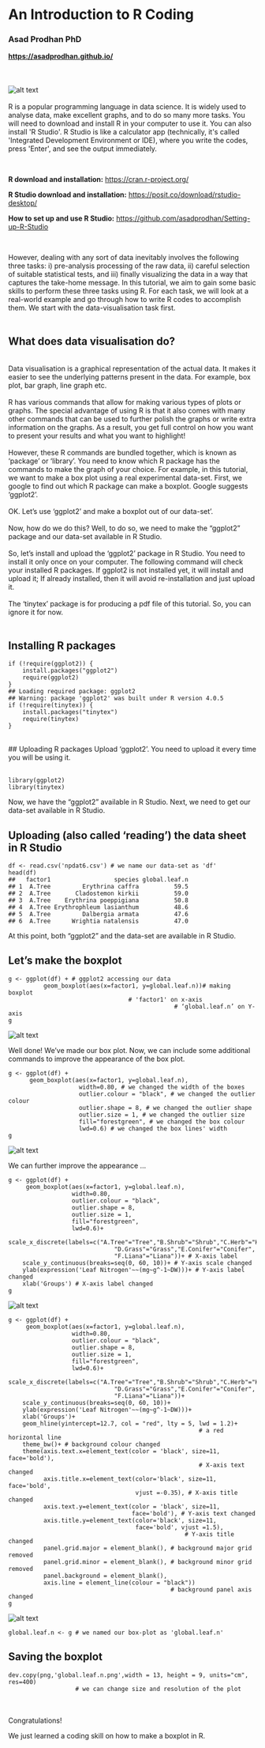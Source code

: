# **An Introduction to R Coding** <br />

### **Asad Prodhan PhD** 


**https://asadprodhan.github.io/**
<br />
<br />
<br />
<br />
![alt text](https://github.com/asadprodhan/An-introduction-to-R-coding/blob/main/cover_image.png)
<br />
<br />
R is a popular programming language in data science. It is widely used to analyse data, make excellent graphs, and to do so many more tasks. You will need to download and install R in your computer to use it. You can also install 'R Studio'. R Studio is like a calculator app (technically, it's called 'Integrated Development Environment or IDE), where you write the codes, press 'Enter', and see the output immediately. 

<br />

**R download and installation:** https://cran.r-project.org/


**R Studio download and installation:** https://posit.co/download/rstudio-desktop/


**How to set up and use R Studio:** https://github.com/asadprodhan/Setting-up-R-Studio

<br />

However, dealing with any sort of data inevitably involves the following three tasks: i) pre-analysis processing of the raw data, ii) careful selection of suitable statistical tests, and iii) finally visualizing the data in a way that captures the take-home message. In this tutorial, we aim to gain some basic skills to perform these three tasks using R.  For each task, we will look at a real-world example and go through how to write R codes to accomplish them. We start with the data-visualisation task first.
<br />
<br />
## **What does data visualisation do?**
<br />
Data visualisation is a graphical representation of the actual data. It makes it easier to see the underlying patterns present in the data. For example, box plot, bar graph, line graph etc.
<br />
<br />
R has various commands that allow for making various types of plots or graphs. The special advantage of using R is that it also comes with many other commands that can be used to further polish the graphs or write extra information on the graphs. As a result, you get full control on how you want to present your results and what you want to highlight!
<br />
<br />
However, these R commands are bundled together, which is known as ‘package’ or ‘library’. You need to know which R package has the commands to make the graph of your choice. For example, in this tutorial, we want to make a box plot using a real experimental data-set. First, we google to find out which R package can make a boxplot. Google suggests ‘ggplot2’.
<br />
<br />
OK. Let’s use ‘ggplot2’ and make a boxplot out of our data-set’.
<br />
<br />
Now, how do we do this? Well, to do so, we need to make the “ggplot2” package and our data-set available in R Studio.
<br />
<br />
So, let’s install and upload the ‘ggplot2’ package in R Studio. You need to install it only once on your computer. The following command will check your installed R packages. If ggplot2 is not installed yet, it will install and upload it; If already installed, then it will avoid re-installation and just upload it.
<br />
<br />
The ‘tinytex’ package is for producing a pdf file of this tutorial. So, you can ignore it for now.
<br />
<br />

## Installing R packages

```
if (!require(ggplot2)) {
    install.packages("ggplot2")
    require(ggplot2)  
}
## Loading required package: ggplot2
## Warning: package 'ggplot2' was built under R version 4.0.5
if (!require(tinytex)) {
    install.packages("tinytex")
    require(tinytex)  
}
```
<br />
## Uploading R packages
Upload ‘ggplot2’. You need to upload it every time you will be using it.
<br />
<br />

```
library(ggplot2)
library(tinytex)
```
Now, we have the “ggplot2” available in R Studio. Next, we need to get our data-set available in R Studio.

## Uploading (also called ‘reading’) the data sheet in R Studio

```
df <- read.csv('npdat6.csv') # we name our data-set as 'df'
head(df)
##   factor1                  species global.leaf.n
## 1  A.Tree         Erythrina caffra          59.5
## 2  A.Tree       Cladostemon kirkii          59.0
## 3  A.Tree    Erythrina poeppigiana          50.8
## 4  A.Tree Erythrophleum lasianthum          48.6
## 5  A.Tree         Dalbergia armata          47.6
## 6  A.Tree      Wrightia natalensis          47.0
```
At this point, both “ggplot2” and the data-set are available in R Studio. 

## Let’s make the boxplot

```
g <- ggplot(df) + # ggplot2 accessing our data
          geom_boxplot(aes(x=factor1, y=global.leaf.n))# making boxplot
								  # 'factor1' on x-axis
                                               # ‘global.leaf.n’ on Y-axis
g	
```
![alt text](https://github.com/asadprodhan/An-introduction-to-R-coding/blob/main/global.leaf.n_v1.png)

Well done! We’ve made our box plot. Now, we can include some additional commands to improve the appearance of the box plot.

```
g <- ggplot(df) +
      geom_boxplot(aes(x=factor1, y=global.leaf.n),
                    width=0.80, # we changed the width of the boxes
                    outlier.colour = "black", # we changed the outlier colour
                    outlier.shape = 8, # we changed the outlier shape
                    outlier.size = 1, # we changed the outlier size
                    fill="forestgreen", # we changed the box colour
                    lwd=0.6) # we changed the box lines' width
g
```
![alt text](https://github.com/asadprodhan/An-introduction-to-R-coding/blob/main/global.leaf.n_v2.png)

We can further improve the appearance …

```
g <- ggplot(df) +
     geom_boxplot(aes(x=factor1, y=global.leaf.n),
                  width=0.80,
                  outlier.colour = "black",
                  outlier.shape = 8,
                  outlier.size = 1,
                  fill="forestgreen",
                  lwd=0.6)+
    scale_x_discrete(labels=c("A.Tree"="Tree","B.Shrub"="Shrub","C.Herb"="Herb", 
                              "D.Grass"="Grass","E.Conifer"="Conifer",
                              "F.Liana"="Liana"))+ # X-axis label
    scale_y_continuous(breaks=seq(0, 60, 10))+ # Y-axis scale changed
    ylab(expression('Leaf Nitrogen'~~(mg~g^-1~DW)))+ # Y-axis label changed
    xlab('Groups') # X-axis label changed
g
```
![alt text](https://github.com/asadprodhan/An-introduction-to-R-coding/blob/main/global.leaf.n_v3.png)

```
g <- ggplot(df) +
     geom_boxplot(aes(x=factor1, y=global.leaf.n),
                  width=0.80,
                  outlier.colour = "black",
                  outlier.shape = 8,
                  outlier.size = 1,
                  fill="forestgreen",
                  lwd=0.6)+
    scale_x_discrete(labels=c("A.Tree"="Tree","B.Shrub"="Shrub","C.Herb"="Herb", 
                              "D.Grass"="Grass","E.Conifer"="Conifer",
                              "F.Liana"="Liana"))+
    scale_y_continuous(breaks=seq(0, 60, 10))+ 
    ylab(expression('Leaf Nitrogen'~~(mg~g^-1~DW)))+ 
    xlab('Groups')+ 
    geom_hline(yintercept=12.7, col = "red", lty = 5, lwd = 1.2)+ 
                                                      # a red horizontal line
    theme_bw()+ # background colour changed
    theme(axis.text.x=element_text(color = 'black', size=11, face='bold'), 
                                                      # X-axis text changed
          axis.title.x=element_text(color='black', size=11, face='bold', 
                                    vjust =-0.35), # X-axis title changed
          axis.text.y=element_text(color = 'black', size=11, 
                                   face='bold'), # Y-axis text changed
          axis.title.y=element_text(color='black', size=11, 
                                    face='bold', vjust =1.5), 
                                                  # Y-axis title changed
          panel.grid.major = element_blank(), # background major grid removed
          panel.grid.minor = element_blank(), # background minor grid removed 
          panel.background = element_blank(), 
          axis.line = element_line(colour = "black")) 
                                              # background panel axis changed
g
```
![alt text](https://github.com/asadprodhan/An-introduction-to-R-coding/blob/main/global.leaf.n_v4.png)

```
global.leaf.n <- g # we named our box-plot as 'global.leaf.n'
```

## Saving the boxplot

```
dev.copy(png,'global.leaf.n.png',width = 13, height = 9, units="cm", res=400) 
                   # we can change size and resolution of the plot
```
<br />
<br />
Congratulations! 

We just learned a coding skill on how to make a boxplot in R.
<br />
<br />
<br />
<br />
